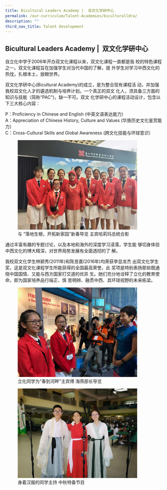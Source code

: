 ```yaml
---
title: Bicultural Leaders Academy |  双文化学研中心
permalink: /our-curriculum/Talent-Academies/biculturalldra/
description: ""
third_nav_title: Talent Development
---
```

## Bicultural Leaders Academy |&nbsp; 双文化学研中心

自立化中学于2006年开办双文化课程以来，双文化课程一直都是我 校的特色课程之一。双文化课程旨在加强学生对当代中国的了解，提 升学生对学习中西文化的热忱，扎根本土，放眼世界。  
  
双文化学研中心(Bicultural Academy)的成立，是为整合现有课程活 动，并加强我校双文化人才的遴选机制与培养计划。一个真正的双文 化人，须具备三方面的知识与技能（简称“PAC")，缺一不可。双文 化学研中心的课程活动设计，包含以下三大核心内容：  
  
P：Proficiency in Chinese and English (中英文语表达能力）  
A：Appreciation of Chinese History, Culture and Values (华族历史文化鉴赏能力）  
C：Cross-Cultural Skills and Global Awareness (跨文化技能与环球意识）

<figure>
<img src="/images/bicultural4.jpg" style="width:90%">
<figcaption>与 “落地生根，开拓新家园”新春导览 主宾哈莉玛总统合影
 </figcaption>
</figure>

通过丰富有趣的专题讨论，以及本地和海外的深度学习浸濡，学生能 够切身体验中西文化的博大精深，对世界局势发展有全面透彻的了 解。  
  
我校双文化学生林颖秀(2011年)和陈昱嘉(2016年)均荣获李显龙杰 出双文化学生奖，这是双文化课程学生所能获得的全国最高荣誉。此 奖项是特别表扬那些既通晓中国国情、又能与西方国家打交道的优异 生。她们充分地诠释了立化的教育使命，即为国家培养品行端正、慎 思明辨、融贯中西、具环球视野的未来栋梁。

<figure>
<img src="/images/bicultural1.jpeg" style="width:90%">
<figcaption>立化同学为“春到河畔"主宾傅 海燕部长导览
 </figcaption>
</figure>

<figure>
<img src="/images/bicultural2.jpg" style="width:90%">
<figcaption>身着汉服的同学主持 中秋特备节目
 </figcaption>
</figure>